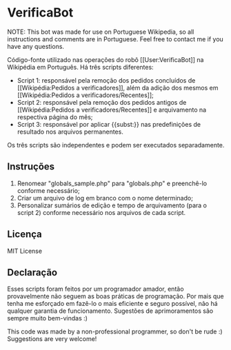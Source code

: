 # VerificaBot

NOTE: This bot was made for use on Portuguese Wikipedia, so all instructions and comments are in Portuguese. Feel free to contact me if you have any questions.

Código-fonte utilizado nas operações do robô [[User:VerificaBot]] na Wikipédia em Português. Há três scripts diferentes:

* Script 1: responsável pela remoção dos pedidos concluídos de [[Wikipédia:Pedidos a verificadores]], além da adição dos mesmos em [[Wikipédia:Pedidos a verificadores/Recentes]];
* Script 2: responsável pela remoção dos pedidos antigos de [[Wikipédia:Pedidos a verificadores/Recentes]] e arquivamento na respectiva página do mês;
* Script 3: responsável por aplicar {{subst:}} nas predefinições de resultado nos arquivos permanentes.

Os três scripts são independentes e podem ser executados separadamente.

## Instruções
1) Renomear "globals_sample.php" para "globals.php" e preenchê-lo conforme necessário;
2) Criar um arquivo de log em branco com o nome determinado;
3) Personalizar sumários de edição e tempo de arquivamento (para o script 2) conforme necessário nos arquivos de cada script.

## Licença
MIT License

## Declaração
Esses scripts foram feitos por um programador amador, então provavelmente não seguem as boas práticas de programação. Por mais que tenha me esforçado em fazê-lo o mais eficiente e seguro possível, não há qualquer garantia de funcionamento. Sugestões de aprimoramentos são sempre muito bem-vindas :)

This code was made by a non-professional programmer, so don't be rude :) Suggestions are very welcome!
